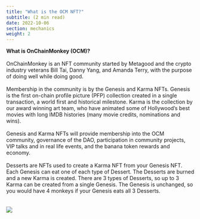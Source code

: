 ```yaml
---
title: "What is the OCM NFT?"
subtitle: (2 min read)
date: 2022-10-06
section: mechanics
weight: 2
---
```


**What is OnChainMonkey (OCM)?**
\
\
OnChainMonkey is an NFT community started by Metagood and the crypto industry veterans Bill Tai, Danny Yang, and Amanda Terry, with the purpose of doing well while doing good.
\
\
Membership in the community is by the Genesis and Karma NFTs.  Genesis is the first on-chain profile picture (PFP) collection created in a single transaction, a world first and historical milestone. Karma is the collection by our award winning art team, who have animated some of Hollywood’s best movies with long IMDB histories (many movie credits, nominations and wins). 
\
\
Genesis and Karma NFTs will provide membership into the OCM community, governance of the DAO, participation in community projects, VIP talks and in real life events, and the banana token rewards and economy.
\
\
Desserts are NFTs used to create a Karma NFT from your Genesis NFT. Each Genesis can eat one of each type of Dessert. The Desserts are burned and a new Karma is created. There are 3 types of Desserts, so up to 3 Karma can be created from a single Genesis. The Genesis is unchanged, so you would have 4 monkeys if your Genesis eats all 3 Desserts.
\
\
\
![](img/ocmmain.png)
